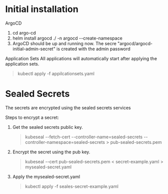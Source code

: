 # Initial installation 

ArgoCD
1. cd argo-cd
2. helm install argocd ./ -n argocd --create-namespace
3. ArgoCD should be up and running now. The secre "argocd/argocd-initial-admin-secret" is created with the admin password

Application Sets
All applications will automatically start after applying the application sets.
 > kubectl apply -f appilcationsets.yaml

# Sealed Secrets


The secrets are encrypted using the sealed secrets services

Steps to encrypt a secret:

1. Get the sealed secrets public key. 
    > kubeseal --fetch-cert --controller-name=sealed-secrets --controller-namespace=sealed-secrets > pub-sealed-secrets.pem
1. Encrypt the secret using the pub key.
    > kubeseal --cert pub-sealed-secrets.pem < secret-example.yaml > mysealed-secret.yaml
1. Apply the mysealed-secret.yaml
    > kubectl apply -f seales-secret-example.yaml
